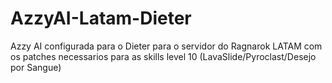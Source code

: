# AzzyAI-Latam-Dieter
Azzy AI configurada para o Dieter para o servidor do Ragnarok LATAM com os patches necessarios para as skills level 10 (LavaSlide/Pyroclast/Desejo por Sangue)
